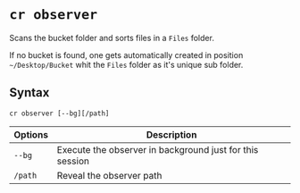 `cr observer`
====
Scans the bucket folder and sorts files in a `Files` folder.

If no bucket is found, one gets automatically created
in position `~/Desktop/Bucket` whit the `Files` folder as it's unique sub folder. 


Syntax
----
```
cr observer [--bg][/path]
```

Options | Description
--------|------------
`--bg`  | Execute the observer in background just for this session 
`/path` | Reveal the observer path 